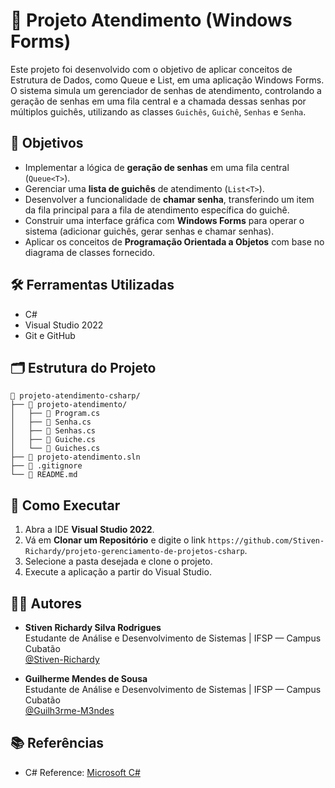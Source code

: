 # 🎫 Projeto Atendimento (Windows Forms)

Este projeto foi desenvolvido com o objetivo de aplicar conceitos de Estrutura de Dados, como Queue<T> e List<T>, em uma aplicação Windows Forms. O sistema simula um gerenciador de senhas de atendimento, controlando a geração de senhas em uma fila central e a chamada dessas senhas por múltiplos guichês, utilizando as classes `Guichês`, `Guichê`, `Senhas` e `Senha`.

## 🎯 Objetivos

- Implementar a lógica de **geração de senhas** em uma fila central (`Queue<T>`).
- Gerenciar uma **lista de guichês** de atendimento (`List<T>`).
- Desenvolver a funcionalidade de **chamar senha**, transferindo um item da fila principal para a fila de atendimento específica do guichê.
- Construir uma interface gráfica com **Windows Forms** para operar o sistema (adicionar guichês, gerar senhas e chamar senhas).
- Aplicar os conceitos de **Programação Orientada a Objetos** com base no diagrama de classes fornecido.

## 🛠️ Ferramentas Utilizadas

- C#
- Visual Studio 2022
- Git e GitHub

## 🗂️ Estrutura do Projeto

```
📁 projeto-atendimento-csharp/
├── 📁 projeto-atendimento/
│   ├── 📄 Program.cs
│   ├── 📄 Senha.cs
│   ├── 📄 Senhas.cs
│   ├── 📄 Guiche.cs
│   └── 📄 Guiches.cs
├── 📄 projeto-atendimento.sln
├── 📄 .gitignore
└── 📄 README.md
```

## 🚀 Como Executar

1. Abra a IDE **Visual Studio 2022**.
2. Vá em **Clonar um Repositório** e digite o link `https://github.com/Stiven-Richardy/projeto-gerenciamento-de-projetos-csharp`.
3. Selecione a pasta desejada e clone o projeto.
4. Execute a aplicação a partir do Visual Studio.

## 👨‍🏫 Autores

- **Stiven Richardy Silva Rodrigues**  
  Estudante de Análise e Desenvolvimento de Sistemas | IFSP — Campus Cubatão  
  [@Stiven-Richardy](https://github.com/Stiven-Richardy)

- **Guilherme Mendes de Sousa**  
  Estudante de Análise e Desenvolvimento de Sistemas | IFSP — Campus Cubatão  
  [@Guilh3rme-M3ndes](https://github.com/Guilh3rme-M3ndes)

## 📚 Referências

- C# Reference: [Microsoft C#](https://learn.microsoft.com/pt-br/visualstudio/get-started/csharp/?view=vs-2022)
